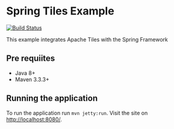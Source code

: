 # Spring Tiles Example
[![Build Status](https://travis-ci.org/juliuskrah/spring-tiles-example.svg?branch=master)](https://travis-ci.org/juliuskrah/spring-tiles-example)

This example integrates Apache Tiles with the Spring Framework

## Pre requiites
- Java 8+
- Maven 3.3.3+

## Running the application
To run the application run `mvn jetty:run`. Visit the site on [http://localhost:8080/](http://localhost:8080/).